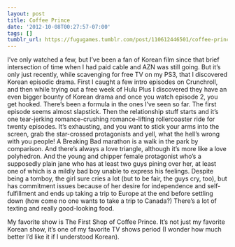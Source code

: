```yaml
---
layout: post
title: Coffee Prince
date: '2012-10-08T00:27:57-07:00'
tags: []
tumblr_url: https://fugugames.tumblr.com/post/110612446501/coffee-prince
---
```

I’ve only watched a few, but I’ve been a fan of Korean film since that brief intersection of time when I had paid cable and AZN was still going. But it’s only just recently, while scavenging for free TV on my PS3, that I discovered Korean episodic drama. First I caught a few intro episodes on Crunchroll, and then while trying out a free week of Hulu Plus I discovered they have an even bigger bounty of Korean drama and once you watch episode 2, you get hooked. There’s been a formula in the ones I’ve seen so far. The first episode seems almost slapstick. Then the relationship stuff starts and it’s one tear-jerking romance-crushing romance-lifting rollercoaster ride for twenty episodes. It’s exhausting, and you want to stick your arms into the screen, grab the star-crossed protagonists and yell, what the hell’s wrong with you people! A Breaking Bad marathon is a walk in the park by comparison. And there’s always a love triangle, although it’s more like a love polyhedron. And the young and chipper female protagonist who’s a supposedly plain jane who has at least two guys pining over her, at least one of which is a mildly bad boy unable to express his feelings. Despite being a tomboy, the girl sure cries a lot (but to be fair, the guys cry, too), but has commitment issues because of her desire for independence and self-fulfillment and ends up taking a trip to Europe at the end before settling down (how come no one wants to take a trip to Canada?) There’s a lot of texting and really good-looking food.

My favorite show is The First Shop of Coffee Prince. It’s not just my favorite Korean show, it’s one of my favorite TV shows period (I wonder how much better I’d like it if I understood Korean).

